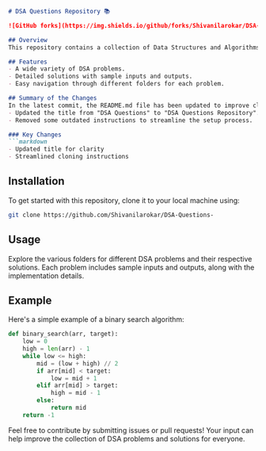 ```markdown
# DSA Questions Repository 📚

![GitHub forks](https://img.shields.io/github/forks/Shivanilarokar/DSA-Questions-?style=social) ![GitHub stars](https://img.shields.io/github/stars/Shivanilarokar/DSA-Questions-?style=social)

## Overview
This repository contains a collection of Data Structures and Algorithms (DSA) problems along with their solutions. It serves as a resource for developers and students to learn and improve their coding skills.

## Features
- A wide variety of DSA problems.
- Detailed solutions with sample inputs and outputs.
- Easy navigation through different folders for each problem.

## Summary of the Changes
In the latest commit, the README.md file has been updated to improve clarity and presentation. The following changes were made:
- Updated the title from "DSA Questions" to "DSA Questions Repository".
- Removed some outdated instructions to streamline the setup process.

### Key Changes
```markdown
- Updated title for clarity
- Streamlined cloning instructions
```

## Installation
To get started with this repository, clone it to your local machine using:

```bash
git clone https://github.com/Shivanilarokar/DSA-Questions-
```

## Usage
Explore the various folders for different DSA problems and their respective solutions. Each problem includes sample inputs and outputs, along with the implementation details.

## Example
Here's a simple example of a binary search algorithm:

```python
def binary_search(arr, target):
    low = 0
    high = len(arr) - 1
    while low <= high:
        mid = (low + high) // 2
        if arr[mid] < target:
            low = mid + 1
        elif arr[mid] > target:
            high = mid - 1
        else:
            return mid
    return -1
```

Feel free to contribute by submitting issues or pull requests! Your input can help improve the collection of DSA problems and solutions for everyone.
```